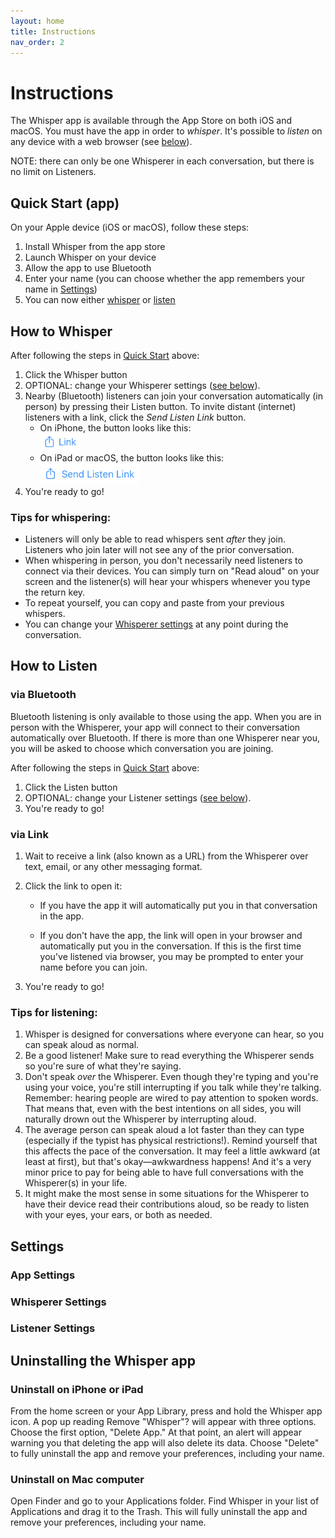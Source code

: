 ```yaml
---
layout: home
title: Instructions
nav_order: 2
---
```


# Instructions

The Whisper app is available through the App Store on both iOS and macOS. You must have the app in order to *whisper*. It's possible to *listen* on any device with a web browser (see [below](#via-link)).

NOTE: there can only be one Whisperer in each conversation, but there is no limit on Listeners.

## Quick Start (app) ##

On your Apple device (iOS or macOS), follow these steps:

1. Install Whisper from the app store
2. Launch Whisper on your device
3. Allow the app to use Bluetooth
4. Enter your name (you can choose whether the app remembers your name in [Settings](#settings))
5. You can now either [whisper](#how-to-whisper) or [listen](#how-to-listen)

## How to Whisper ##

After following the steps in [Quick Start](#quick-start-app) above:

1. Click the Whisper button
2. OPTIONAL: change your Whisperer settings ([see below](#whisperer-settings)).
3. Nearby (Bluetooth) listeners can join your conversation automatically (in person) by pressing their Listen button. To invite distant (internet) listeners with a link, click the *Send Listen Link* button.
   * On iPhone, the button looks like this:<br /> <img src="./phone-share-link.png" alt="iPhone Share Link" style="zoom: 40%;" />
   * On iPad or macOS, the button looks like this:<br />
     <img src="./pad-share-link.png" alt="pad-share-link" style="zoom: 26%;" />
4. You're ready to go!

### Tips for whispering: ###

* Listeners will only be able to read whispers sent *after* they join. Listeners who join later will not see any of the prior conversation.
* When whispering in person, you don't necessarily need listeners to connect via their devices. You can simply turn on "Read aloud" on your screen and the listener(s) will hear your whispers whenever you type the return key.
* To repeat yourself, you can copy and paste from your previous whispers.
* You can change your [Whisperer settings](#whisperer-settings) at any point during the conversation.

## How to Listen ##

### via Bluetooth

Bluetooth listening is only available to those using the app. When you are in person with the Whisperer, your app will connect to their conversation automatically over Bluetooth. If there is more than one Whisperer near you, you will be asked to choose which conversation you are joining.

After following the steps in [Quick Start](#quick-start-app) above:

1. Click the Listen button
2. OPTIONAL: change your Listener settings ([see below](#listener-settings)).
3. You're ready to go!

### via Link

1. Wait to receive a link (also known as a URL) from the Whisperer over text, email, or any other messaging format.

2. Click the link to open it:

   * If you have the app it will automatically put you in that conversation in the app.

   * If you don't have the app, the link will open in your browser and automatically put you in the conversation. If this is the first time you've listened via browser, you may be prompted to enter your name before you can join.

3. You're ready to go!

### Tips for listening: ###

1. Whisper is designed for conversations where everyone can hear, so you can speak aloud as normal. 
2. Be a good listener! Make sure to read everything the Whisperer sends so you're sure of what they're saying.
3. Don't speak *over* the Whisperer. Even though they're typing and you're using your voice, you're still interrupting if you talk while they're talking. Remember: hearing people are wired to pay attention to spoken words. That means that, even with the best intentions on all sides, you will naturally drown out the Whisperer by interrupting aloud.
4. The average person can speak aloud a lot faster than they can type (especially if the typist has physical restrictions!). Remind yourself that this affects the pace of the conversation. It may feel a little awkward (at least at first), but that's okay—awkwardness happens! And it's a very minor price to pay for being able to have full conversations with the Whisperer(s) in your life.
5. It might make the most sense in some situations for the Whisperer to have their device read their contributions aloud, so be ready to listen with your eyes, your ears, or both as needed.

## Settings ##

### App Settings ###

### Whisperer Settings ###

### Listener Settings ###

## Uninstalling the Whisper app

### Uninstall on iPhone or iPad

From the home screen or your App Library, press and hold the Whisper app icon. A pop up reading Remove "Whisper"? will appear with three options. Choose the first option, "Delete App." At that point, an alert will appear warning you that deleting the app will also delete its data. Choose "Delete" to fully uninstall the app and remove your preferences, including your name.

### Uninstall on Mac computer

Open Finder and go to your Applications folder. Find Whisper in your list of Applications and drag it to the Trash. This will fully uninstall the app and remove your preferences, including your name.
